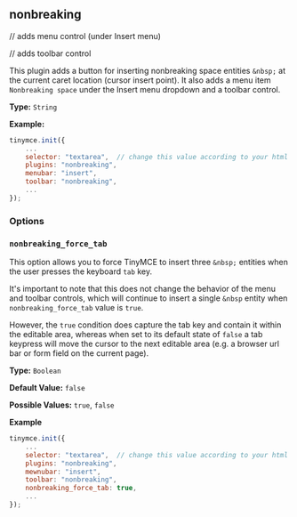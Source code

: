 
## nonbreaking

// adds menu control (under Insert menu)

// adds toolbar control

This plugin adds a button for inserting nonbreaking space entities `&nbsp;` at the current caret location (cursor insert point). It also adds a menu item `Nonbreaking space` under the Insert menu dropdown and a toolbar control.

**Type:** `String`

**Example:**

```js
tinymce.init({
	...
    selector: "textarea",  // change this value according to your html
    plugins: "nonbreaking",
    menubar: "insert",
    toolbar: "nonbreaking",
    ...
});
```

### Options

### `nonbreaking_force_tab`

This option allows you to force TinyMCE to insert three `&nbsp;` entities when the user presses the keyboard `tab` key.

It's important to note that this does not change the behavior of the menu and toolbar controls, which will continue to insert a single `&nbsp` entity when `nonbreaking_force_tab` value is `true`.

However, the `true` condition does capture the tab key and contain it within the editable area, whereas when set to its default state of `false` a tab keypress will move the cursor to the next editable area (e.g. a browser url bar or form field on the current page).

**Type:** `Boolean`

**Default Value:** `false`

**Possible Values:** `true`, `false`

**Example**

```js
tinymce.init({
	...
    selector: "textarea",  // change this value according to your html
    plugins: "nonbreaking",
    mewnubar: "insert",
    toolbar: "nonbreaking",
    nonbreaking_force_tab: true,
    ...
});
```

